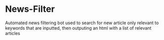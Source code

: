 # News-Filter
Automated news filtering bot used to search for new article only relevant to keywords that are inputted, then outputing an html with a list of relevant articles
